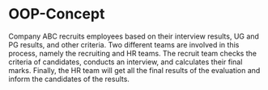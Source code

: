 # OOP-Concept

Company ABC recruits employees based on their interview results, UG and
PG results, and other criteria. Two different teams are involved in this
process, namely the recruiting and HR teams. The recruit team checks the
criteria of candidates, conducts an interview, and calculates their final
marks. Finally, the HR team will get all the final results of the evaluation and
inform the candidates of the results.

